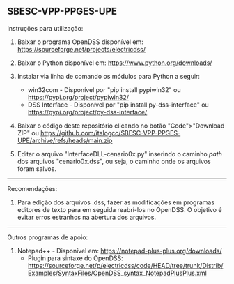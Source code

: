 ## SBESC-VPP-PPGES-UPE

Instruções para utilização:

1. Baixar o programa OpenDSS disponível em: https://sourceforge.net/projects/electricdss/

2. Baixar o Python disponível em: https://www.python.org/downloads/

3. Instalar via linha de comando os módulos para Python a seguir:
   * win32com - Disponível por "pip install pypiwin32" ou https://pypi.org/project/pypiwin32/
   * DSS Interface - Disponível por "pip install py-dss-interface" ou https://pypi.org/project/py-dss-interface/
   
4. Baixar o código deste repositório clicando no botão "Code">"Download ZIP" ou https://github.com/italogcc/SBESC-VPP-PPGES-UPE/archive/refs/heads/main.zip

5. Editar o arquivo "InterfaceDLL-cenario0x.py" inserindo o caminho *path* dos arquivos "cenario0x.dss", ou seja, o caminho onde os arquivos foram salvos.

-----------------------------------------------------

Recomendações:

1. Para edição dos arquivos .dss, fazer as modificações em programas editores de texto para em seguida reabrí-los no OpenDSS. O objetivo é evitar erros estranhos na abertura dos arquivos.

-----------------------------------------------------

Outros programas de apoio:

1. Notepad++ - Disponível em: https://notepad-plus-plus.org/downloads/
   * Plugin para sintaxe do OpenDSS: https://sourceforge.net/p/electricdss/code/HEAD/tree/trunk/Distrib/Examples/SyntaxFiles/OpenDSS_syntax_NotepadPlusPlus.xml
